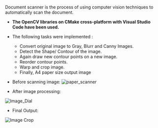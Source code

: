 Document scanner is the process of using computer vision techniques to automatically scan the document.

- **The OpenCV libraries on CMake cross-platform with Visual Studio Code have been used.**
- The following tasks were implemented :
  - Convert original image to Gray, Blurr and Canny Images.
  - Detect the Shape/ Contour of the image.
  - Again draw new contour points on a new image.
  - Reorder contour points.
  - Warp and crop image.
  - Finally, A4 paper size output image
  
- Before scanning image:
![paper_scanner](https://github.com/abulzunayed/C_plus_plus_Projects/assets/122612945/05456762-f5d0-423a-bee6-b289eec0df2d)

- After image processing:

![Image_Dial](https://github.com/abulzunayed/C_plus_plus_Projects/assets/122612945/c3a20351-24e5-40ec-85b1-47dbb85d9747)

- Final Output:

  
![Image Crop](https://github.com/abulzunayed/C_plus_plus_Projects/assets/122612945/62a72417-890f-4543-9fbf-4bd2848a2152)
